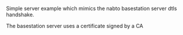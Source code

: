 Simple server example which mimics the nabto basestation server dtls handshake.

The basestation server uses a certificate signed by a CA

